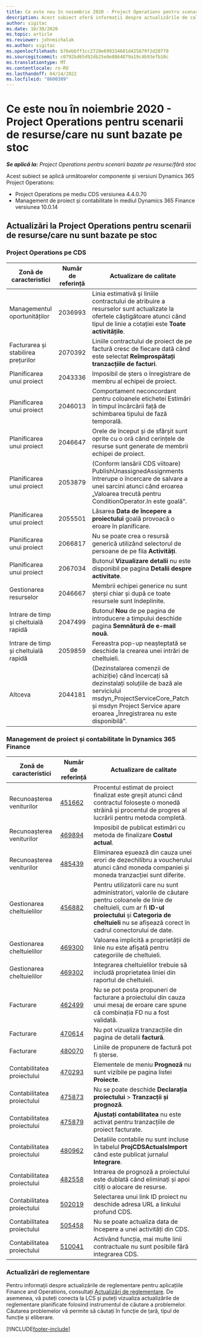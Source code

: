 ```yaml
---
title: Ce este nou în noiembrie 2020 - Project Operations pentru scenarii de resurse/care nu sunt bazate pe stoc
description: Acest subiect oferă informații despre actualizările de calitate disponibile în lansarea din noiembrie 2020 Project Operations pentru scenarii bazate pe resurse/care nu sunt bazate pe stoc.
author: sigitac
ms.date: 10/30/2020
ms.topic: article
ms.reviewer: johnmichalak
ms.author: sigitac
ms.openlocfilehash: b76ebbff1cc2720e699334601d425879f2d20770
ms.sourcegitcommit: c0792bd65d92db25e0e8864879a19c4b93efb10c
ms.translationtype: MT
ms.contentlocale: ro-RO
ms.lasthandoff: 04/14/2022
ms.locfileid: "8600389"
---
```

# <a name="whats-new-november-2020---project-operations-for-resourcenon-stocked-based-scenarios"></a>Ce este nou în noiembrie 2020 - Project Operations pentru scenarii de resurse/care nu sunt bazate pe stoc

_**Se aplică la:** Project Operations pentru scenarii bazate pe resurse/fără stoc_

Acest subiect se aplică următoarelor componente și versiuni Dynamics 365 Project Operations:

- Project Operations pe mediu CDS versiunea 4.4.0.70
- Management de proiect și contabilitate în mediul Dynamics 365 Finance versiunea 10.0.14

## <a name="updates-to-project-operations-for-resource-non-stocked-based-scenarios"></a>Actualizări la Project Operations pentru scenarii de resurse/care nu sunt bazate pe stoc

### <a name="project-operations-on-cds"></a>Project Operations pe CDS

| Zonă de caracteristici                 | Număr de referință | Actualizare de calitate                                                                                                                                                                    |
|------------------------------|------------------|-----------------------------------------------------------------------------------------------------------------------------------------------------------------------------------|
|   Managementul oportunităților       | 2036993          | Linia estimativă și liniile contractului de atribuire a resurselor sunt actualizate la ofertele câștigătoare atunci când tipul de linie a cotației este **Toate activitățile**.                                                 |
| Facturarea și stabilirea prețurilor          | 2070392          | Liniile contractului de proiect de pe factură cresc de fiecare dată când este selectat **Reîmprospătați tranzacțiile de facturi**.                                                                         |
| Planificarea unui proiect             | 2043336          | Imposibil de șters o înregistrare de membru al echipei de proiect.                                                                                                                                  |
| Planificarea unui proiect             | 2046013          | Comportament neconcordant pentru coloanele etichetei Estimări în timpul încărcării față de schimbarea tipului de fază temporală.                                                                                   |
| Planificarea unui proiect             | 2046647          | Orele de început și de sfârșit sunt oprite cu o oră când cerințele de resurse sunt generate de membrii echipei de proiect.                                                                      |
| Planificarea unui proiect             | 2053879          | (Conform lansării CDS viitoare) PublishUnassignedAssignments întrerupe o încercare de salvare a unei sarcini atunci când eroarea „Valoarea trecută pentru ConditionOperator.In este goală”.                       |
| Planificarea unui proiect             | 2055501          | Lăsarea **Data de începere a proiectului** goală provoacă o eroare în planificare.                                                                                                      |
| Planificarea unui proiect             | 2066817          | Nu se poate crea o resursă generică utilizând selectorul de persoane de pe fila **Activități**.                                                                                                   |
| Planificarea unui proiect             | 2067034          | Butonul **Vizualizare detalii** nu este disponibil pe pagina **Detalii despre activitate**.                                                                                                       |
| Gestionarea resurselor          | 2046667          | Membrii echipei generice nu sunt șterși chiar și după ce toate resursele sunt îndeplinite.                                                                                                    |
| Intrare de timp și cheltuială rapidă | 2047499          | Butonul **Nou** de pe pagina de introducere a timpului deschide pagina **Semnătură de e-mail nouă**.                                                                                               |
| Intrare de timp și cheltuială rapidă | 2059859          | Fereastra pop-up neașteptată se deschide la crearea unei intrări de cheltuieli.                                                                                                                         |
| Altceva                        | 2044181          | (Dezinstalarea comenzii de achiziție)   când încercați să dezinstalați soluțiile de bază ale serviciului msdyn_ProjectServiceCore_Patch și msdyn Project Service apare eroarea „Înregistrarea nu este disponibilă”.  |

### <a name="project-management-and-accounting-in-dynamics-365-finance"></a>Management de proiect și contabilitate în Dynamics 365 Finance

| Zonă de caracteristici        | Număr de referință | Actualizare de calitate                                                                                                                                                            |
|---------------------|------------------|---------------------------------------------------------------------------------------------------------------------------------------------------------------------------|
| Recunoașterea veniturilor | [451662](https://fix.lcs.dynamics.com/Issue/Details/?bugId=451662)           | Procentul estimat de proiect finalizat este greșit atunci când contractul folosește o monedă străină și procentul de progres al lucrării pentru metoda completă.                     |
| Recunoașterea veniturilor | [469894](https://fix.lcs.dynamics.com/Issue/Details/?bugId=469894)           | Imposibil de publicat estimări cu metoda de finalizare **Costul actual**.                                                                                                    |
| Recunoașterea veniturilor | [485439](https://fix.lcs.dynamics.com/Issue/Details/?bugId=485439)           | Eliminarea eșuează din cauza unei erori de dezechilibru a voucherului atunci când moneda companiei și moneda tranzacției sunt diferite.                                              |
| Gestionarea cheltuielilor  | [456882](https://fix.lcs.dynamics.com/Issue/Details/?bugId=456822)           | Pentru utilizatorii care nu sunt administratori, valorile de căutare pentru coloanele de linie de cheltuieli, cum ar fi **ID-ul proiectului** și **Categoria de cheltuieli** nu se afișează corect în cadrul conectorului de date. |
| Gestionarea cheltuielilor  | [469300](https://fix.lcs.dynamics.com/Issue/Details/?bugId=469300)           | Valoarea implicită a proprietății de linie nu este afișată pentru categoriile de cheltuieli.                                                                                                         |
| Gestionarea cheltuielilor  | [469302](https://fix.lcs.dynamics.com/Issue/Details/?bugId=469302)           | Integrarea cheltuielilor trebuie să includă proprietatea liniei din raportul de cheltuieli.                                                                                             |
| Facturare           | [462499](https://fix.lcs.dynamics.com/Issue/Details/?bugId=462499)           | Nu se pot posta propuneri de facturare a proiectului din cauza unui mesaj de eroare care spune că combinația FD nu a fost validată.                                                    |
| Facturare           | [470614](https://fix.lcs.dynamics.com/Issue/Details/?bugId=470614)           | Nu pot vizualiza tranzacțiile din pagina de detalii   **factură**.                                                                                                              |
| Facturare           | [480070](https://fix.lcs.dynamics.com/Issue/Details/?bugId=480070)           | Liniile de propunere de factură pot fi șterse.                                                                                                                                  |
| Contabilitatea proiectului  | [470293](https://fix.lcs.dynamics.com/Issue/Details/?bugId=470293)           | Elementele de meniu **Prognoză** nu sunt vizibile pe pagina listei **Proiecte**.                                                                                                   |
| Contabilitatea proiectului  | [475873](https://fix.lcs.dynamics.com/Issue/Details/?bugId=475873)           | Nu se poate deschide **Declarația proiectului**   > **Tranzacții și prognoză**.                                                                                                       |
| Contabilitatea proiectului  | [475879](https://fix.lcs.dynamics.com/Issue/Details/?bugId=475879)           | **Ajustați contabilitatea** nu este activat pentru tranzacțiile de proiect facturate.                                                                                                  |
| Contabilitatea proiectului  | [480962](https://fix.lcs.dynamics.com/Issue/Details/?bugId=480962)           | Detaliile contabile nu sunt incluse în tabelul **ProjCDSActualsImport** când este publicat jurnalul **Integrare**.                                                  |
| Contabilitatea proiectului  | [482558](https://fix.lcs.dynamics.com/Issue/Details/?bugId=482558)           | Intrarea de prognoză a proiectului este dublată când eliminați și apoi citiți o alocare de resurse.                                                                            |
| Contabilitatea proiectului  | [502019](https://fix.lcs.dynamics.com/Issue/Details/?bugId=502019)           | Selectarea unui link ID proiect nu deschide adresa URL a linkului profund CDS.                                                                                                         |
| Contabilitatea proiectului  | [505458](https://fix.lcs.dynamics.com/Issue/Details/?bugId=505458)           | Nu se poate actualiza data de începere a unei activități din CDS.                                                                                                                           |
| Contabilitatea proiectului  | [510041](https://fix.lcs.dynamics.com/Issue/Details/?bugId=510041)           | Activând funcția, mai multe linii contractuale nu sunt posibile fără integrarea CDS.                                                                                   |

### <a name="regulatory-updates"></a>Actualizări de reglementare
Pentru informații despre actualizările de reglementare pentru aplicațiile Finance and Operations, consultați [Actualizări de reglementare](/dynamics365/finance/localizations/regulatory-updates). De asemenea, vă puteți conecta la LCS și puteți vizualiza actualizările de reglementare planificate folosind instrumentul de căutare a problemelor. Căutarea problemelor vă permite să căutați în funcție de țară, tipul de funcție și eliberare.


[!INCLUDE[footer-include](../includes/footer-banner.md)]